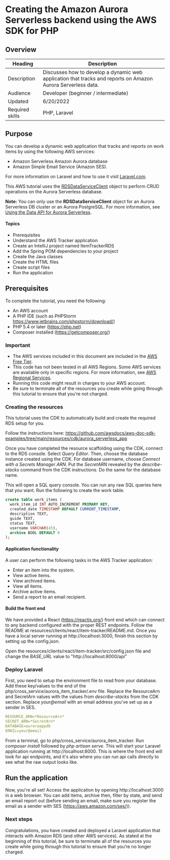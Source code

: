 #  Creating the Amazon Aurora Serverless backend using the AWS SDK for PHP

## Overview

| Heading      | Description                                                                                                  |
| ----------- |--------------------------------------------------------------------------------------------------------------|
| Description | Discusses how to develop a dynamic web application that tracks and reports on Amazon Aurora Serverless data. |
| Audience   | Developer (beginner / intermediate)                                                                          |
| Updated   | 6/20/2022                                                                                                    |
| Required skills   | PHP, Laravel                                                                                                 |

## Purpose

You can develop a dynamic web application that tracks and reports on work items by using the following AWS services:

+ Amazon Serverless Amazon Aurora database
+ Amazon Simple Email Service (Amazon SES).

For more information on Laravel and how to use it visit [Laravel.com](laravel.com).

This AWS tutorial uses the [RDSDataServiceClient](https://docs.aws.amazon.com/aws-sdk-php/v3/api/class-Aws.RDSDataService.RDSDataServiceClient.html) object to perform CRUD operations on the Aurora Serverless database.

**Note:** You can only use the **RDSDataServiceClient** object for an Aurora Serverless DB cluster or an Aurora PostgreSQL. For more information, see [Using the Data API for Aurora Serverless](https://docs.aws.amazon.com/AmazonRDS/latest/AuroraUserGuide/data-api.html).

#### Topics

+ Prerequisites
+ Understand the AWS Tracker application
+ Create an IntelliJ project named ItemTrackerRDS
+ Add the Spring POM dependencies to your project
+ Create the Java classes
+ Create the HTML files
+ Create script files
+ Run the application

## Prerequisites

To complete the tutorial, you need the following:

+ An AWS account
+ A PHP IDE (such as PHPStorm https://www.jetbrains.com/phpstorm/download/)
+ PHP 5.4 or later (https://php.net)
+ Composer installed (https://getcomposer.org/)

### Important

+ The AWS services included in this document are included in the [AWS Free Tier](https://aws.amazon.com/free/?all-free-tier.sort-by=item.additionalFields.SortRank&all-free-tier.sort-order=asc).
+  This code has not been tested in all AWS Regions. Some AWS services are available only in specific regions. For more information, see [AWS Regional Services](https://aws.amazon.com/about-aws/global-infrastructure/regional-product-services).
+ Running this code might result in charges to your AWS account.
+ Be sure to terminate all of the resources you create while going through this tutorial to ensure that you’re not charged.

### Creating the resources

This tutorial uses the CDK to automatically build and create the required RDS setup for you.

Follow the instructions here: https://github.com/awsdocs/aws-doc-sdk-examples/tree/main/resources/cdk/aurora_serverless_app

Once you have completed the resource scaffolding using the CDK, connect to the RDS console.
Select *Query Editor*. Then, choose the database instance created using the CDK.
For database username, choose *Connect with a Secrets Manager ARN*. Put the *SecretARN* revealed by
the *describe-stacks* command from the CDK instructions. Do the same for the database name.

This will open a SQL query console. You can run any raw SQL queries here that you want. Run the 
following to create the work table.

```sql
create table work_items (
  work_item_id INT AUTO_INCREMENT PRIMARY KEY,
  created_date TIMESTAMP DEFAULT CURRENT_TIMESTAMP, 
  description TEXT, 
  guide TEXT, 
  status TEXT, 
  username VARCHAR(45), 
  archive BOOL DEFAULT 0
);
```

#### Application functionality

A user can perform the following tasks in the AWS Tracker application:

+ Enter an item into the system.
+ View active items.
+ View archived items.
+ View all items.
+ Archive active items.
+ Send a report to an email recipient.

#### Build the front end

We have provided a React (https://reactjs.org/) front end which can connect to any backend configured
with the proper REST endpoints. Follow the README at resources/clients/react/item-tracker/README.md. Once
you have a local server running at http://localhost:3000, finish this section by setting up the config.json.

Open the resources/clients/react/item-tracker/src/config.json file and change the *BASE_URL* value to
"http://localhost:8000/api"

### Deploy Laravel

First, you need to setup the environment file to read from your database. Add these key/values to the end
of the php/cross_service/aurora_item_tracker/.env file. Replace the ResourceArn and SecretArn values with
the values from *describe-stacks* from the CDK section. Replace *your@email* with an email address you've
set up as a sender in SES.
```yaml
RESOURCE_ARN=*ResourceArn*
SECRET_ARN=*SecretArn*
DATABASE=auroraappdb
EMAIL=your@email
```

From a terminal, go to php/cross_service/aurora_item_tracker. Run *composer install* followed by *php
artisan serve*. This will start your Laravel application running at http://localhost:8000. This is where
the front end will look for api endpoints, and it's also where you can run api calls directly to see what
the raw output looks like.

## Run the application

Now, you're all set! Access the application by opening http://localhost:3000 in a web browser. You can add
items, archive then, filter by state, and send an email report out (before sending an email, make sure
you register the email as a sender with SES (https://aws.amazon.com/ses/)).


### Next steps
Congratulations, you have created and deployed a Laravel application that interacts with Amazon RDS 
(and other AWS services). 
As stated at the beginning of this tutorial, be sure to terminate all of the resources you create while 
going through this tutorial to ensure that you’re no longer charged.

